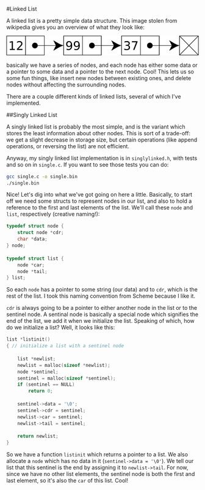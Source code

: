 #Linked List

A linked list is a pretty simple data structure. This image stolen from
wikipedia gives you an overview of what they look like:

![](images/singly_linked_list.svg)

basically we have a series of nodes, and each node has either some data or
a pointer to some data and a pointer to the next node. Cool! This lets us so
some fun things, like insert new nodes between existing ones, and delete nodes
without affecting the surrounding nodes.

There are a couple different kinds of linked lists, several of which I've
implemented.

##Singly Linked List

A singly linked list is probably the most simple, and is the variant which
stores the least information about other nodes. This is sort of a trade-off: we
get a slight decrease in storage size, but certain operations (like append
operations, or reversing the list) are not efficient.

Anyway, my singly linked list implementation is in `singlylinked.h`, with tests
and so on in `single.c`. If you want to see those tests you can do:

```bash
gcc single.c -o single.bin
./single.bin
```

Nice! Let's dig into what we've got going on here a little. Basically, to
start off we need some structs to represent nodes in our list, and also to
hold a reference to the first and last elements of the list. We'll call
these `node` and `list`, respectively (creative naming!):

```C
typedef struct node {
    struct node *cdr;
    char *data;
} node;

typedef struct list {
    node *car;
    node *tail;
} list;
```

So each `node` has a pointer to some string (our data) and to `cdr`, which
is the rest of the list. I took this naming convention from Scheme because
I like it.

`cdr` is always going to be a pointer to either another node in the list
or to the sentinel node. A sentinal node is basically a special node which
signifies the end of the list, we add it when we initialize the list.
Speaking of which, how do we initialize a list? Well, it looks like this:

```C
list *listinit() 
{ // initialize a list with a sentinel node

    list *newlist;
    newlist = malloc(sizeof *newlist);
    node *sentinel;
    sentinel = malloc(sizeof *sentinel);
    if (sentinel == NULL)
        return 0; 

    sentinel->data = '\0';
    sentinel->cdr = sentinel;
    newlist->car = sentinel;
    newlist->tail = sentinel;

    return newlist;
}
```

So we have a function `listinit` which returns a pointer to a list. We
also allocate a `node` which has no data in it (`sentinel->data = '\0'`).
We tell our list that this sentinel is the end by assigning it to
`newlist->tail`. For now, since we have no other list elements, the
sentinel node is both the first and last element, so it's also the `car`
of this list. Cool!





       


